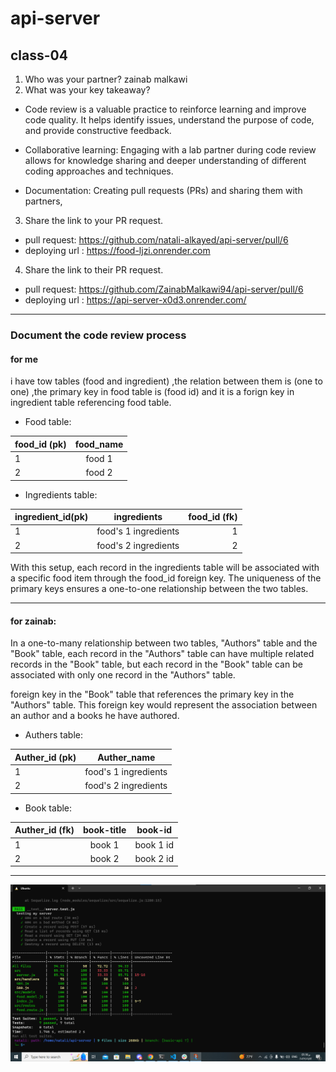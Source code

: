 # api-server

## class-04
1. Who was your partner? zainab malkawi
2. What was your key takeaway?

- Code review is a valuable practice to reinforce learning and improve code quality. It helps identify issues, understand the purpose of code, and provide constructive feedback.

- Collaborative learning: Engaging with a lab partner during code review allows for knowledge sharing and deeper understanding of different coding approaches and techniques.

- Documentation: Creating pull requests (PRs) and sharing them with partners,

3. Share the link to your PR request.
- pull request:  https://github.com/natali-alkayed/api-server/pull/6
- deploying url : https://food-ljzi.onrender.com

4. Share the link to their PR request.
- pull request:  https://github.com/ZainabMalkawi94/api-server/pull/6
- deploying url : https://api-server-x0d3.onrender.com/
___________________________________________________________________________________________________________
### Document the code review process
#### for me 
i have tow tables (food and ingredient) ,the relation between them is (one to one) ,the primary key in food table is (food id) and it is a forign key in ingredient table referencing food table.

- Food table:

| food_id (pk) | food_name      | 
| :----------- | :------------: | 
|  1           |    food 1      |     
|  2           |    food 2      |     

- Ingredients table:

| ingredient_id(pk)  | ingredients                  | food_id (fk)  |
| :-----------       | :--------------------:       | ------------: |
|  1                 |    food's 1 ingredients      |     1         |
|  2                 |    food's 2 ingredients      |     2         |



With this setup, each record in the ingredients table will be associated with a specific food item through the food_id foreign key. The uniqueness of the primary keys ensures a one-to-one relationship between the two tables.
___________________________________________________________________________________________________________
#### for zainab:

In a one-to-many relationship between two tables, "Authors" table and the "Book" table, each record in the "Authors" table can have multiple related records in the "Book" table, but each record in the "Book" table can be associated with only one record in the "Authors" table.

foreign key in the "Book" table that references the primary key in the "Authors" table. This foreign key would represent the association between an author and a books he have authored.


- Authers table:

| Auther_id (pk)  | Auther_name             | 
| :-----------    | :--------------------:  | 
|  1              |    food's 1 ingredients |          
|  2              |    food's 2 ingredients |    


- Book table:

| Auther_id (fk) | book-title     |  book-id       |
| :-----------   | :------------: | :-------------:|
|  1             |    book 1      |    book 1 id   |
|  2             |    book 2      |    book 2 id   |


___________________________________________________________________________________________________________
![testing](/food.png)



